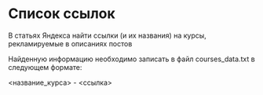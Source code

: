 # Список ссылок

В статьях Яндекса найти ссылки (и их названия) на курсы, рекламируемые в описаниях постов

Найденную информацию необходимо записать в файл courses_data.txt в следующем формате:

<название_курса> - <ссылка>